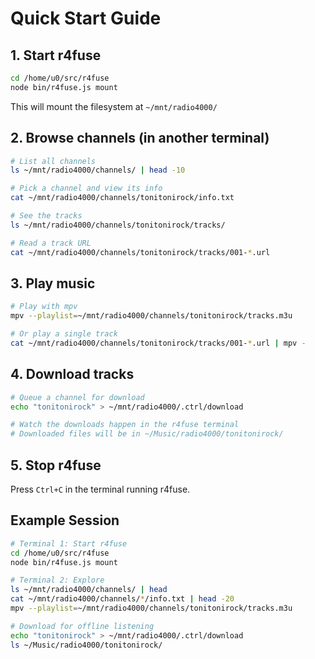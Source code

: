 # Quick Start Guide

## 1. Start r4fuse

```bash
cd /home/u0/src/r4fuse
node bin/r4fuse.js mount
```

This will mount the filesystem at `~/mnt/radio4000/`

## 2. Browse channels (in another terminal)

```bash
# List all channels
ls ~/mnt/radio4000/channels/ | head -10

# Pick a channel and view its info
cat ~/mnt/radio4000/channels/tonitonirock/info.txt

# See the tracks
ls ~/mnt/radio4000/channels/tonitonirock/tracks/

# Read a track URL
cat ~/mnt/radio4000/channels/tonitonirock/tracks/001-*.url
```

## 3. Play music

```bash
# Play with mpv
mpv --playlist=~/mnt/radio4000/channels/tonitonirock/tracks.m3u

# Or play a single track
cat ~/mnt/radio4000/channels/tonitonirock/tracks/001-*.url | mpv -
```

## 4. Download tracks

```bash
# Queue a channel for download
echo "tonitonirock" > ~/mnt/radio4000/.ctrl/download

# Watch the downloads happen in the r4fuse terminal
# Downloaded files will be in ~/Music/radio4000/tonitonirock/
```

## 5. Stop r4fuse

Press `Ctrl+C` in the terminal running r4fuse.

## Example Session

```bash
# Terminal 1: Start r4fuse
cd /home/u0/src/r4fuse
node bin/r4fuse.js mount

# Terminal 2: Explore
ls ~/mnt/radio4000/channels/ | head
cat ~/mnt/radio4000/channels/*/info.txt | head -20
mpv --playlist=~/mnt/radio4000/channels/tonitonirock/tracks.m3u

# Download for offline listening
echo "tonitonirock" > ~/mnt/radio4000/.ctrl/download
ls ~/Music/radio4000/tonitonirock/
```
